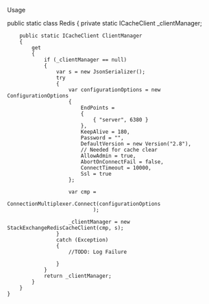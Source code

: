 ﻿Usage

 public static class Redis
    {
        private static ICacheClient _clientManager;

        public static ICacheClient ClientManager
        {
            get
            {
                if (_clientManager == null)
                {
                    var s = new JsonSerializer();
                    try
                    {
                        var configurationOptions = new ConfigurationOptions
                        {
                            EndPoints =
                            {
                                { "server", 6380 }
                            },
                            KeepAlive = 180,
                            Password = "",
                            DefaultVersion = new Version("2.8"),
                            // Needed for cache clear
                            AllowAdmin = true,
                            AbortOnConnectFail = false,
                            ConnectTimeout = 10000,
                            Ssl = true
                        };

                        var cmp =
                            ConnectionMultiplexer.Connect(configurationOptions
                                );

                        _clientManager = new StackExchangeRedisCacheClient(cmp, s);
                    }
                    catch (Exception)
                    {
                        //TODO: Log Failure

                    }
                }
                return _clientManager;
            }
        }
    }
